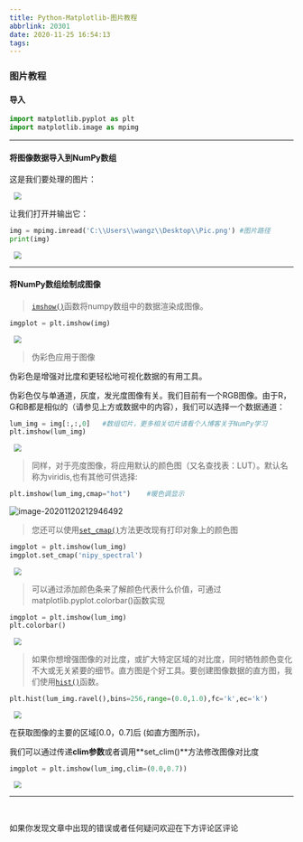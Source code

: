 ```yaml
---
title: Python-Matplotlib-图片教程
abbrlink: 20301
date: 2020-11-25 16:54:13
tags:
---
```


### 图片教程

#### 导入

```python
import matplotlib.pyplot as plt
import matplotlib.image as mpimg
```

---

#### 将图像数据导入到NumPy数组

这是我们要处理的图片：

<img src="https://cdn.jsdelivr.net/gh/zangwhe/Image@main/2020/11/20/eca78bc2a4cd3044e704e56767078adf.png" style="zoom:80%;margin-left:10px" />

让我们打开并输出它：

```python
img = mpimg.imread('C:\\Users\\wangz\\Desktop\\Pic.png') #图片路径
print(img)
```

<img src="https://cdn.jsdelivr.net/gh/zangwhe/Image@main/2020/11/20/b92eba8f96442abb65015ae5862c0264.png" style="zoom:80%;margin-left:10px" />

---

#### 将NumPy数组绘制成图像

> [`imshow()`](https://matplotlib.org/api/_as_gen/matplotlib.pyplot.imshow.html#matplotlib.pyplot.imshow)函数将numpy数组中的数据渲染成图像。

```python
imgplot = plt.imshow(img)
```

<img src="https://cdn.jsdelivr.net/gh/zangwhe/Image@main/2020/11/20/d876abea0674df9600ae45f3e725bf76.png" style="zoom:80%;margin-left:10px" />

> 伪彩色应用于图像

伪彩色是增强对比度和更轻松地可视化数据的有用工具。

伪彩色仅与单通道，灰度，发光度图像有关。我们目前有一个RGB图像。由于R，G和B都是相似的（请参见上方或数据中的内容），我们可以选择一个数据通道：

```python
lum_img = img[:,:,0]   #数组切片，更多相关切片请看个人博客关于NumPy学习
plt.imshow(lum_img)
```

<img src="https://cdn.jsdelivr.net/gh/zangwhe/Image@main/2020/11/20/f81bafc9654111311ebc0f39d0108936.png" style="zoom:80%;margin-left:10px" />

> 同样，对于亮度图像，将应用默认的颜色图（又名查找表：LUT）。默认名称为viridis,也有其他可供选择:

```python
plt.imshow(lum_img,cmap="hot")    #暖色调显示
```

![image-20201120212946492](C:\Users\wangz\AppData\Roaming\Typora\typora-user-images\image-20201120212946492.png)

> 您还可以使用[`set_cmap()`](https://matplotlib.org/api/cm_api.html#matplotlib.cm.ScalarMappable.set_cmap)方法更改现有打印对象上的颜色图

```python
imgplot = plt.imshow(lum_img)
imgplot.set_cmap('nipy_spectral')
```

<img src="https://cdn.jsdelivr.net/gh/zangwhe/Image@main/2020/11/20/d14d93979e5c002dede7d045f745d30b.png" style="zoom:80%;margin-left:10px" />

> 可以通过添加颜色条来了解颜色代表什么价值，可通过matplotlib.pyplot.colorbar()函数实现

```python
imgplot = plt.imshow(lum_img)
plt.colorbar()
```

<img src="https://cdn.jsdelivr.net/gh/zangwhe/Image@main/2020/11/20/dfdb2bb41d08ec8de061672881d7630f.png" style="zoom:80%;margin-left:10px" />

> 如果你想增强图像的对比度，或扩大特定区域的对比度，同时牺牲颜色变化不大或无关紧要的细节。直方图是个好工具。要创建图像数据的直方图，我们使用[`hist()`](https://matplotlib.org/api/_as_gen/matplotlib.pyplot.hist.html#matplotlib.pyplot.hist)函数。

```python
plt.hist(lum_img.ravel(),bins=256,range=(0.0,1.0),fc='k',ec='k')
```

<img src="https://cdn.jsdelivr.net/gh/zangwhe/Image@main/2020/11/20/add5f57e923c19a1ee1d71fafbfa2daa.png" style="zoom:80%;margin-left:10px" />

在获取图像的主要的区域[0.0，0.7]后 (如直方图所示)，

我们可以通过传递**clim参数**或者调用**set_clim()**方法修改图像对比度

```python
imgplot = plt.imshow(lum_img,clim=(0.0,0.7))
```

<img src="https://cdn.jsdelivr.net/gh/zangwhe/Image@main/2020/11/20/d3cf83c9688e336ab13dd9ce35dd1d44.png" style="zoom:80%;margin-left:10px" />

<br>

---

<br>

如果你发现文章中出现的错误或者任何疑问欢迎在下方评论区评论